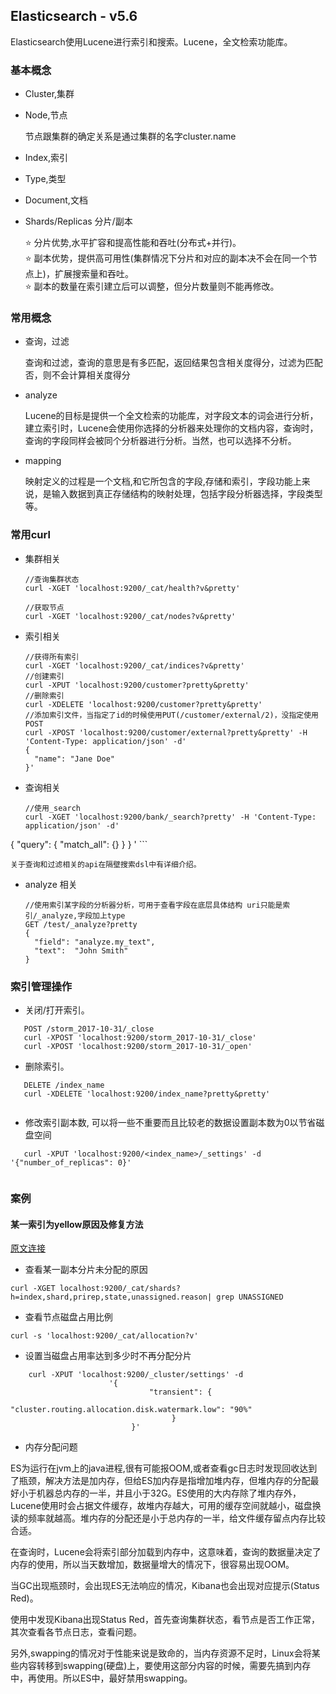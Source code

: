 ## Elasticsearch - v5.6

Elasticsearch使用Lucene进行索引和搜索。Lucene，全文检索功能库。

### 基本概念

+ Cluster,集群
+ Node,节点
	
	节点跟集群的确定关系是通过集群的名字cluster.name
	
+ Index,索引
+ Type,类型
+ Document,文档
+ Shards/Replicas 分片/副本

	⭐️ 分片优势,水平扩容和提高性能和吞吐(分布式+并行)。    
	⭐️ 副本优势，提供高可用性(集群情况下分片和对应的副本决不会在同一个节点上)，扩展搜索量和吞吐。    
	⭐️ 副本的数量在索引建立后可以调整，但分片数量则不能再修改。
	
### 常用概念

+ 查询，过滤
	
	查询和过滤，查询的意思是有多匹配，返回结果包含相关度得分，过滤为匹配否，则不会计算相关度得分

+ analyze

	Lucene的目标是提供一个全文检索的功能库，对字段文本的词会进行分析，建立索引时，Lucene会使用你选择的分析器来处理你的文档内容，查询时，查询的字段同样会被同个分析器进行分析。当然，也可以选择不分析。
	
+ mapping

	映射定义的过程是一个文档,和它所包含的字段,存储和索引，字段功能上来说，是输入数据到真正存储结构的映射处理，包括字段分析器选择，字段类型等。

### 常用curl


+ 集群相关

	```
	//查询集群状态
	curl -XGET 'localhost:9200/_cat/health?v&pretty'
	
	//获取节点
	curl -XGET 'localhost:9200/_cat/nodes?v&pretty'
	```
	
+ 索引相关

	```
	//获得所有索引
	curl -XGET 'localhost:9200/_cat/indices?v&pretty'
	//创建索引
	curl -XPUT 'localhost:9200/customer?pretty&pretty'
	//删除索引
	curl -XDELETE 'localhost:9200/customer?pretty&pretty'
	//添加索引文件，当指定了id的时候使用PUT(/customer/external/2)，没指定使用POST
	curl -XPOST 'localhost:9200/customer/external?pretty&pretty' -H 'Content-Type: application/json' -d'
	{
	  "name": "Jane Doe"
	}'
	
	```
	
	

+ 查询相关

	```
	//使用_search
	curl -XGET 'localhost:9200/bank/_search?pretty' -H 'Content-Type: application/json' -d'
{
  "query": { "match_all": {} }
}
'
	```
	
	关于查询和过滤相关的api在隔壁搜索dsl中有详细介绍。
	
	
+ analyze 相关

	```
	//使用索引某字段的分析器分析，可用于查看字段在底层具体结构 uri只能是索引/_analyze,字段加上type
	GET /test/_analyze?pretty 
	{
	  "field": "analyze.my_text", 
	  "text":  "John Smith"
	}
	```
	
### 索引管理操作
 
 + 关闭/打开索引。

 ```
 	POST /storm_2017-10-31/_close
 	curl -XPOST 'localhost:9200/storm_2017-10-31/_close'
 	curl -XPOST 'localhost:9200/storm_2017-10-31/_open'
 ```
 
 + 删除索引。

 ```
 	DELETE /index_name
 	curl -XDELETE 'localhost:9200/index_name?pretty&pretty'
 	
 ```
 
 + 修改索引副本数, 可以将一些不重要而且比较老的数据设置副本数为0以节省磁盘空间

 ```
 	curl -XPUT 'localhost:9200/<index_name>/_settings' -d '{"number_of_replicas": 0}'
    
 ```
 
### 案例

#### 某一索引为yellow原因及修复方法
 
[原文连接](https://www.datadoghq.com/blog/elasticsearch-unassigned-shards/)

+ 查看某一副本分片未分配的原因

```
curl -XGET localhost:9200/_cat/shards?h=index,shard,prirep,state,unassigned.reason| grep UNASSIGNED
```
 

+ 查看节点磁盘占用比例

```
curl -s 'localhost:9200/_cat/allocation?v'
```

+ 设置当磁盘占用率达到多少时不再分配分片

```
    curl -XPUT 'localhost:9200/_cluster/settings' -d
                      '{
                               "transient": {
                                 "cluster.routing.allocation.disk.watermark.low": "90%"
                                    }
                           }'
```


+ 内存分配问题

ES为运行在jvm上的java进程,很有可能报OOM,或者查看gc日志时发现回收达到了瓶颈，解决方法是加内存，但给ES加内存是指增加堆内存，但堆内存的分配最好小于机器总内存的一半，并且小于32G。ES使用的大内存除了堆内存外，Lucene使用时会占据文件缓存，故堆内存越大，可用的缓存空间就越小，磁盘换读的频率就越高。堆内存的分配还是小于总内存的一半，给文件缓存留点内存比较合适。

在查询时，Lucene会将索引部分加载到内存中，这意味着，查询的数据量决定了内存的使用，所以当天数增加，数据量增大的情况下，很容易出现OOM。

当GC出现瓶颈时，会出现ES无法响应的情况，Kibana也会出现对应提示(Status Red)。

使用中发现Kibana出现Status Red，首先查询集群状态，看节点是否工作正常，其次查看各节点日志，查看问题。

另外,swapping的情况对于性能来说是致命的，当内存资源不足时，Linux会将某些内容转移到swapping(硬盘)上，要使用这部分内容的时候，需要先搞到内存中，再使用。所以ES中，最好禁用swapping。
	
